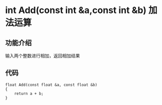 # int Add(const int &a,const int &b) 加法运算
## 功能介绍
输入两个整数进行相加，返回相加结果
## 代码
```
float Add(const float &a, const float &b)
{
	return a + b;
}
```